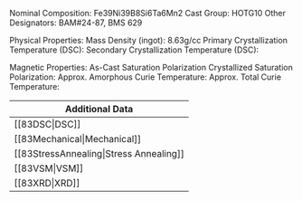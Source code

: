 Nominal Composition: Fe39Ni39B8Si6Ta6Mn2
Cast Group: HOTG10
Other Designators: BAM#24-87, BMS 629
 
Physical Properties:
Mass Density (ingot): 8.63g/cc
 Primary Crystallization Temperature (DSC):
Secondary Crystallization Temperature (DSC):

Magnetic Properties:
As-Cast Saturation Polarization 
Crystallized Saturation Polarization: 
Approx. Amorphous Curie Temperature: 
Approx. Total Curie Temperature:

| Additional Data                         |
| --------------------------------------- |
| [[83DSC\|DSC]]                          |
| [[83Mechanical\|Mechanical]]            |
| [[83StressAnnealing\|Stress Annealing]] |
| [[83VSM\|VSM]]                          |
| [[83XRD\|XRD]]                          |
